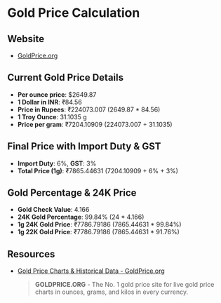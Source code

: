 # Gold Price Calculation

## Website
- [GoldPrice.org](https://goldprice.org)  

## Current Gold Price Details
- **Per ounce price**: $2649.87  
- **1 Dollar in INR**: ₹84.56  
- **Price in Rupees**: ₹224073.007 (2649.87 * 84.56)  
- **1 Troy Ounce**: 31.1035 g  
- **Price per gram**: ₹7204.10909 (224073.007 ÷ 31.1035)  

## Final Price with Import Duty & GST
- **Import Duty**: 6%, **GST**: 3%  
- **Total Price (1g)**: ₹7865.44631 (7204.10909 + 6% + 3%)  

## Gold Percentage & 24K Price
- **Gold Check Value**: 4.166  
- **24K Gold Percentage**: 99.84% (24 * 4.166)  
- **1g 24K Gold Price**: ₹7786.79186 (7865.44631 * 99.84%)
- **1g 22K Gold Price**: ₹7786.79186 (7865.44631 * 91.76%)

## Resources
- [Gold Price Charts & Historical Data - GoldPrice.org](https://goldprice.org)  
  > **GOLDPRICE.ORG** - The No. 1 gold price site for live gold price charts in ounces, grams, and kilos in every currency.
